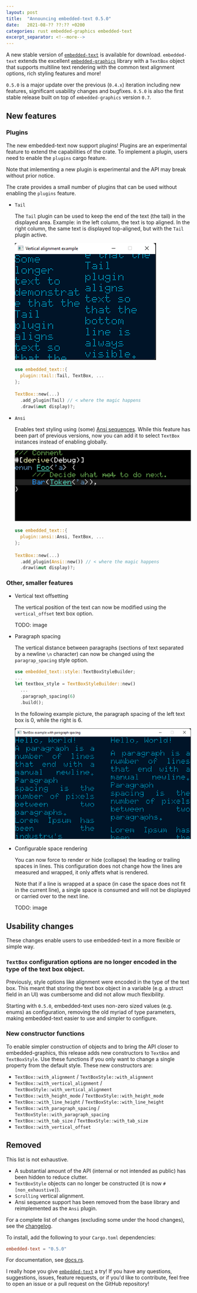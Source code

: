 ```yaml
---
layout: post
title:  "Announcing embedded-text 0.5.0"
date:   2021-08-?? ??:?? +0200
categories: rust embedded-graphics embedded-text
excerpt_separator: <!--more-->
---
```


A new stable version of [`embedded-text`] is available for download. `embedded-text` extends the
excellent [`embedded-graphics`] library with a `TextBox` object that supports multiline text
rendering with the common text alignment options, rich styling features and more!

`0.5.0` is a major update over the previous (`0.4.x`) iteration including new features, significant
usability changes and bugfixes. `0.5.0` is also the first stable release built on top of
`embedded-graphics` version `0.7`.

## New features

### Plugins

The new embedded-text now support plugins! Plugins are an experimental feature to extend the 
capabilities of the crate. To implement a plugin, users need to enable the `plugins` cargo feature.

Note that imlementing a new plugin is experimental and the API may break without prior notice.

The crate provides a small number of plugins that can be used without enabling the `plugins`
feature.

 * `Tail`

    The `Tail` plugin can be used to keep the end of the text (the tail) in the displayed area.
    Example: in the left column, the text is top aligned. In the right column, the same text is
    displayed top-aligned, but with the `Tail` plugin active.

    ![Image showing the Tail plugin in action](/assets/0.5.0/tail.png)

    ```rust
    use embedded_text::{
      plugin::tail::Tail, TextBox, ...
    };

    TextBox::new(...)
      .add_plugin(Tail) // < where the magic happens
      .draw(&mut display)?;
    ```

 * `Ansi`

    Enables text styling using (some) [Ansi sequences]. While this feature has been part of previous
    versions, now you can add it to select `TextBox` instances instead of enabling globally.

    ![Ansi sequence demo showcasing advanced styling](/assets/colored_text.png)

    ```rust
    use embedded_text::{
      plugin::ansi::Ansi, TextBox, ...
    };
    
    TextBox::new(...)
      .add_plugin(Ansi::new()) // < where the magic happens
      .draw(&mut display)?;
    ```

[Ansi sequences]: https://en.wikipedia.org/wiki/ANSI_escape_code

### Other, smaller features

 * Vertical text offsetting

   The vertical position of the text can now be modified using the `vertical_offset` text box option.

   TODO: image

 * Paragraph spacing

   The vertical distance between paragraphs (sections of text separated by a newline `\n` character)
   can now be changed using the `paragrap_spacing` style option.

   ```rust
   use embedded_text::style::TextBoxStyleBuilder;
   ...
   let textbox_style = TextBoxStyleBuilder::new()
     ...
     .paragraph_spacing(6)
     .build();
   ```

   In the following example picture, the paragraph spacing of the left text box is 0, while the
   right is 6.

    ![Two columns of text with different paragraph spacing](/assets/0.5.0/paragraph_spacing.png)

 * Configurable space rendering

   You can now force to render or hide (collapse) the leading or trailing spaces in lines. This
   configuration does not change how the lines are measured and wrapped, it only affets what is
   rendered.

   Note that if a line is wrapped at a space (in case the space does not fit in the current line),
   a single space is consumed and will not be displayed or carried over to the next line.

   TODO: image

## Usability changes

These changes enable users to use embedded-text in a more flexible or simple way.

### `TextBox` configuration options are no longer encoded in the type of the text box object.

Previously, style options like alignment were encoded in the type of the text box. This meant that
storing the text box object in a variable (e.g. a struct field in an UI) was cumbersome and did not
allow much flexibility.

Starting with `0.5.0`, embedded-text uses non-zero sized values (e.g. enums) as configuration,
removing the old myriad of type parameters, making embedded-text easier to use and simpler to
configure.

### New constructor functions

To enable simpler construction of objects and to bring the API closer to embedded-graphics, this
release adds new constructors to `TextBox` and `TextBoxStyle`. Use these functions if you only
want to change a single property from the default style. These new constructors are:

 * `TextBox::with_alignment` / `TextBoxStyle::with_alignment`
 * `TextBox::with_vertical_alignment` / `TextBoxStyle::with_vertical_alignment`
 * `TextBox::with_height_mode` / `TextBoxStyle::with_height_mode`
 * `TextBox::with_line_height` / `TextBoxStyle::with_line_height`
 * `TextBox::with_paragraph_spacing` / `TextBoxStyle::with_paragraph_spacing`
 * `TextBox::with_tab_size` / `TextBoxStyle::with_tab_size`
 * `TextBox::with_vertical_offset`

## Removed 

This list is not exhaustive.

 *  A substantial amount of the API (internal or not intended as public) has been hidden to reduce
    clutter.
 * `TextBoxStyle` objects can no longer be constructed (it is now `#[non_exhaustive]`).
 * `Scrolling` vertical alignment.
 * Ansi sequence support has been removed from the base library and reimplemented as the `Ansi`
   plugin.

For a complete list of changes (excluding some under the hood changes), see the [changelog].

To install, add the following to your `Cargo.toml` dependencies:

```toml
embedded-text = "0.5.0"
```

For documentation, see [docs.rs].

I really hope you give [`embedded-text`] a try! If you have any questions, suggestions, issues,
feature requests, or if you'd like to contribute, feel free to open an issue or a pull request on
the GitHub repository!

[`embedded-text`]: https://github.com/embedded-graphics/embedded-text
[`embedded-graphics`]: https://github.com/embedded-graphics/embedded-graphics
[docs.rs]: https://docs.rs/embedded-text/0.5.0/embedded_text/
[changelog]: https://github.com/embedded-graphics/embedded-text/blob/v0.5.0/CHANGELOG.md
[ansi-docs]: https://docs.rs/embedded-text/0.5.0/embedded_text/style/index.html

